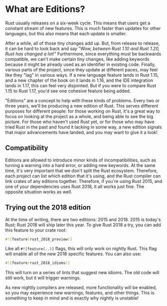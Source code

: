 # What are Editions?

Rust usually releases on a six-week cycle. This means that users get a
constant stream of new features. This is much faster than updates for
other languages, but this also means that each update is smaller.

After a while, all of those tiny changes add up. But, from release to release, it can be hard to look back
and say *"Wow, between Rust 1.10 and Rust 1.20, Rust has changed a lot!"*
Furthermore, since everything must be backwards compatible, we can't make certain
tiny changes, like adding keywords because it might be already used as an
identifier in existing code. Finally, various parts of the project,
since they update at different paces, may feel like they "lag" in various ways.
If a new language feature lands in Rust 1.15, and a new chapter of the book
on it lands in 1.16, and the IDE integration lands in 1.17, this can feel
very disjointed. But if you were to compare Rust 1.15 to Rust 1.17, you'd see
one cohesive feature being added.

"Editions" are a concept to help with these kinds of problems. Every two or
three years, we'll be producing a new edition of Rust. This serves different
purposes for different people: for those working on Rust, it's a great way to
focus on looking at the project as a whole, and being able to see the big
picture. For those who haven't used Rust yet, or for those who may have tried
Rust in the past and found it lacking in some way, a new edition signals that
major advancements have landed, and you may want to give it a look!

## Compatibility

Editions are allowed to introduce minor kinds of incompatibilities, such as
turning a warning into a hard error, or adding new keywords. At the same
time, it's very important that we don't split the Rust ecosystem. Therefore,
each project can list which edition that it's using, and the Rust compiler
can link crates of any editions together. Therefore, if you're using Rust 2015,
and one of your dependencies uses Rust 2018, it all works just fine. The
opposite situation works as well.

## Trying out the 2018 edition

At the time of writing, there are two editions: 2015 and 2018. 2015 is today's
Rust; Rust 2018 will ship later this year. To give Rust 2018 a try, you can
add this feature to your crate root:

```rust
#![feature(rust_2018_preview)]
```

Like all `#![feature(..)]` flags, this will only work on nightly Rust. This
flag will enable all of the new 2018 specific features. You can also use:

```rust
#![feature(rust_2018_idioms)]
```

This will turn on a series of lints that suggest new idioms.
The old code will still work, but it will trigger warnings.

As new nightly compilers are released, more functionality will be enabled,
so you may experience new warnings, features, and other things.
This is something to keep in mind and is exactly why nightly is unstable!
